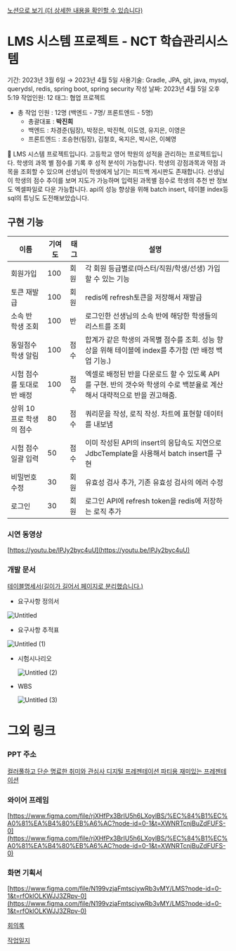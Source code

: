 [노션으로 보기 (더 상세한 내용을 확인할 수 있습니다)](https://coordinated-sunset-4f9.notion.site/LMS-NCT-61cfe7e7a0ef4a919fc45102cdb1ae9f)

# LMS 시스템 프로젝트 - NCT 학습관리시스템

기간: 2023년 3월 6일 → 2023년 4월 5일
사용기술: Gradle, JPA, git, java, mysql, querydsl, redis, spring boot, spring security
작성 날짜: 2023년 4월 5일 오후 5:19
작업인원: 12
태그: 협업 프로젝트

- 총 작업 인원 : 12명 (백엔드 - 7명/ 프론트엔드 - 5명)
    - 총괄대표 : **박진희**
    - 백엔드 : 차경준(팀장), 박정은, 박진혁, 이도영, 유지은, 이영은
    - 프론트엔드 : 조승현(팀장), 김철호, 옥지은, 박시은, 이혜영

<aside>
📝 LMS 시스템 프로젝트입니다.
고등학교 영어 학원의 성적을 관리하는 프로젝트입니다. 학생의 과목 별 점수를 기록 후 성적 분석이 가능합니다. 학생의 강점과목과 약점 과목을 조회할 수 있으며 선생님이 학생에게 남기는 피드백 게시판도 존재합니다.
선생님이 학생의 점수 추이를 보며 지도가 가능하며 입력된 과목별 점수로 학생의 추천 반 정보도 엑셀파일로 다운 가능합니다.
    api의 성능 향상을 위해 batch insert, 테이블 index등 sql의 튜닝도 도전해보았습니다.

</aside>

## 구현 기능

|이름|기여도|태그|설명|
|------|-----|-----|---|
|회원가입|100|회원|각 회원 등급별로(마스터/직원/학생/선생) 가입할 수 있는 기능|
|토큰 재발급|100|회원|redis에 refresh토큰을 저장해서 재발급|
|소속 반 학생 조회|100|반|로그인한 선생님의 소속 반에 해당한 학생들의 리스트를 조회|
|동일점수 학생 알림|100|점수|합계가 같은 학생의 과목별 점수를 조회. 성능 향상을 위해 테이블에 index를 추가함 (반 배정 백업 기능.)|
|시험 점수를 토대로 반 배정|100|점수|엑셀로 배정된 반을 다운로드 할 수 있도록 API를 구현. 반의 갯수와 학생의 수로 백분율로 계산해서 대략적으로 반을 권고해줌.|
|상위 10프로 학생의 점수|80|점수|쿼리문을 작성, 로직 작성. 차트에 표현할 데이터를 내보냄|
|시험 점수 일괄 입력|50|점수|이미 작성된 API의 insert의 응답속도 지연으로 JdbcTemplate을 사용해서 batch insert를 구현|
|비밀번호 수정|30|회원|유효성 검사 추가, 기존 유효성 검사의 에러 수정|
|로그인|30|회원|로그인 API에 refresh token을 redis에 저장하는 로직 추가|

### 시연 동영상

[https://youtu.be/lPJy2byc4uU](https://youtu.be/lPJy2byc4uU)


### 개발 문서

[테이블명세서(길이가 길어서 페이지로 분리했습니다.)](https://www.notion.so/ac79a336f0c14872bd48a0819572e9b4)

- 요구사항 정의서
    
![Untitled](https://user-images.githubusercontent.com/110175918/230352957-1c20d526-01c3-4de2-b4b8-4fcfa83d95db.png)
    
- 요구사항 추적표
    
![Untitled (1)](https://user-images.githubusercontent.com/110175918/230353211-92267e49-e197-46be-a67f-59af12db457a.png)

    
- 시험시나리오
    
   ![Untitled (2)](https://user-images.githubusercontent.com/110175918/230353403-c8e27ffa-2243-4bd4-82ae-525b845da3a7.png)

- WBS
    
   ![Untitled (3)](https://user-images.githubusercontent.com/110175918/230353527-dedb62a9-fd20-4322-b0a1-a906b7833756.png)

# 그외 링크

### PPT 주소

[컬러풀하고 단순 명료한 취미와 관심사 디지털 프레젠테이션 파티용 재미있는 프레젠테이션](https://www.canva.com/design/DAFeoLJAiNU/ZTfasGRXLzHSC37ZdJ_9Pw/edit?utm_content=DAFeoLJAiNU&utm_campaign=designshare&utm_medium=link2&utm_source=sharebutton)


### 와이어 프레임

[https://www.figma.com/file/rjXHfPx3BrIU5h6LXoylBS/%EC%84%B1%EC%A0%81%EA%B4%80%EB%A6%AC?node-id=0-1&t=XWNRTcnjBuZdFUFS-0](https://www.figma.com/file/rjXHfPx3BrIU5h6LXoylBS/%EC%84%B1%EC%A0%81%EA%B4%80%EB%A6%AC?node-id=0-1&t=XWNRTcnjBuZdFUFS-0)

### 화면 기획서

[https://www.figma.com/file/N199vzjaFmtsciywRb3vMY/LMS?node-id=0-1&t=rfOklOLKWJJ3ZRpv-0](https://www.figma.com/file/N199vzjaFmtsciywRb3vMY/LMS?node-id=0-1&t=rfOklOLKWJJ3ZRpv-0)


[회의록](https://www.notion.so/039957de06c649a291e34f0db439b27f)


[작업일지](https://www.notion.so/fa19995d50b644f3975b0494707c98f0)

